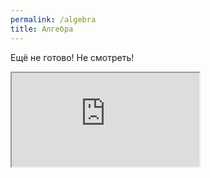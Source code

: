 ```yaml
---
permalink: /algebra
title: Алгебра
---
```

Ещё не готово! Не смотреть!
<iframe title="Страница в Википедии о лемурах" src="https://ru.wikipedia.org/wiki/Обыкновенные_лемуры"></iframe>
